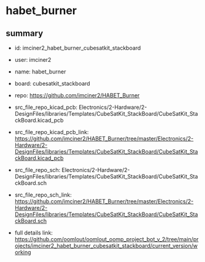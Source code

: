 # habet_burner
 
## summary 
* id: imciner2_habet_burner_cubesatkit_stackboard
* user: imciner2
* name: habet_burner
* board: cubesatkit_stackboard
* repo: https://github.com/imciner2/HABET_Burner
* src_file_repo_kicad_pcb: Electronics/2-Hardware/2-DesignFiles/libraries/Templates/CubeSatKit_StackBoard/CubeSatKit_StackBoard.kicad_pcb
* src_file_repo_kicad_pcb_link: https://github.com/imciner2/HABET_Burner/tree/master/Electronics/2-Hardware/2-DesignFiles/libraries/Templates/CubeSatKit_StackBoard/CubeSatKit_StackBoard.kicad_pcb


* src_file_repo_sch: Electronics/2-Hardware/2-DesignFiles/libraries/Templates/CubeSatKit_StackBoard/CubeSatKit_StackBoard.sch
* src_file_repo_sch_link: https://github.com/imciner2/HABET_Burner/tree/master/Electronics/2-Hardware/2-DesignFiles/libraries/Templates/CubeSatKit_StackBoard/CubeSatKit_StackBoard.sch
* full details link: https://github.com/oomlout/oomlout_oomp_project_bot_v_2/tree/main/projects/imciner2_habet_burner_cubesatkit_stackboard/current_version/working  








